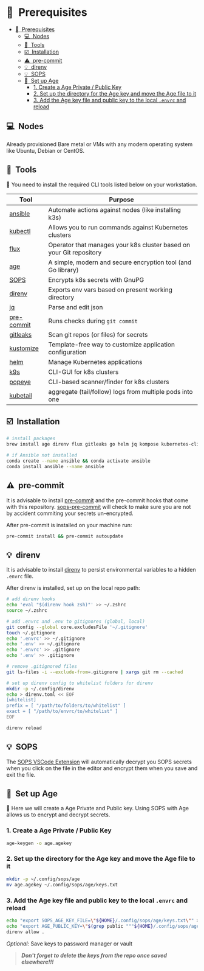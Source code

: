 # :memo:&nbsp; Prerequisites

- [:memo:&nbsp; Prerequisites](#memo-prerequisites)
  - [:computer:&nbsp; Nodes](#computer-nodes)
  - [:wrench:&nbsp; Tools](#wrench-tools)
  - [:ballot_box_with_check:&nbsp; Installation](#ballot_box_with_check-installation)
  - [:warning:&nbsp; pre-commit](#warning-pre-commit)
  - [:bulb:&nbsp; direnv](#bulb-direnv)
  - [:bulb:&nbsp; SOPS](#bulb-sops)
  - [:closed_lock_with_key:&nbsp; Set up Age](#closed_lock_with_key-set-up-age)
    - [1. Create a Age Private / Public Key](#1-create-a-age-private--public-key)
    - [2. Set up the directory for the Age key and move the Age file to it](#2-set-up-the-directory-for-the-age-key-and-move-the-age-file-to-it)
    - [3. Add the Age key file and public key to the local `.envrc` and reload](#3-add-the-age-key-file-and-public-key-to-the-local-envrc-and-reload)

## :computer:&nbsp; Nodes

Already provisioned Bare metal or VMs with any modern operating system like Ubuntu, Debian or
CentOS.

## :wrench:&nbsp; Tools

:round_pushpin: You need to install the required CLI tools listed below on your workstation.

| Tool                                                               | Purpose                                                             |
| ------------------------------------------------------------------ | ------------------------------------------------------------------- |
| [ansible](https://www.ansible.com)                                 | Automate actions against nodes (like installing k3s)                |
| [kubectl](https://kubernetes.io/docs/tasks/tools/)                 | Allows you to run commands against Kubernetes clusters              |
| [flux](https://toolkit.fluxcd.io/)                                 | Operator that manages your k8s cluster based on your Git repository |
| [age](https://github.com/FiloSottile/age)                          | A simple, modern and secure encryption tool (and Go library)        |
| [SOPS](https://github.com/mozilla/sops)                            | Encrypts k8s secrets with GnuPG                                     |
| [direnv](https://github.com/direnv/direnv)                         | Exports env vars based on present working directory                 |
| [jq](https://stedolan.github.io/jq/)                               | Parse and edit json                                                 |
| [pre-commit](https://github.com/pre-commit/pre-commit)             | Runs checks during `git commit`                                     |
| [gitleaks](https://github.com/zricethezav/gitleaks)                | Scan git repos (or files) for secrets                               |
| [kustomize](https://kustomize.io/)                                 | Template-free way to customize application configuration            |
| [helm](https://helm.sh/)                                           | Manage Kubernetes applications                                      |
| [k9s](https://k9scli.io/)                                          | CLI-GUI for k8s clusters                                            |
| [popeye](https://popeyecli.io/)                                    | CLI-based scanner/finder for k8s clusters                           |
| [kubetail](https://github.com/johanhaleby/kubetail)                | aggregate (tail/follow) logs from multiple pods into one            |

## :ballot_box_with_check:&nbsp; Installation

```sh
# install packages
brew install age direnv flux gitleaks go helm jq kompose kubernetes-cli kustomize pre-commit sops

# if Ansible not installed
conda create --name ansible && conda activate ansible
conda install ansible --name ansible
```

## :warning:&nbsp; pre-commit

It is advisable to install [pre-commit](https://pre-commit.com/) and the pre-commit hooks that come
with this repository. [sops-pre-commit](https://github.com/k8s-at-home/sops-pre-commit) will check
to make sure you are not by accident commiting your secrets un-encrypted.

After pre-commit is installed on your machine run:

```sh
pre-commit install && pre-commit autoupdate
```

## :bulb:&nbsp; direnv

It is advisable to install [direnv](https://github.com/direnv/direnv) to persist environmental
variables to a hidden `.envrc` file.

After direnv is installed, set up on the local repo path:

```sh
# add direnv hooks
echo 'eval "$(direnv hook zsh)"' >> ~/.zshrc
source ~/.zshrc

# add .envrc and .env to gitignores (global, local)
git config --global core.excludesFile '~/.gitignore'
touch ~/.gitignore
echo '.envrc' >> ~/.gitignore
echo '.env' >> ~/.gitignore
echo '.envrc' >> .gitignore
echo '.env' >> .gitignore

# remove .gitignored files
git ls-files -i --exclude-from=.gitignore | xargs git rm --cached

# set up direnv config to whitelist folders for direnv
mkdir -p ~/.config/direnv
echo > direnv.toml << EOF
[whitelist]
prefix = [ "/path/to/folders/to/whitelist" ]
exact = [ "/path/to/envrc/to/whitelist" ]
EOF

direnv reload
```

## :bulb:&nbsp; SOPS

The [SOPS VSCode Extension](https://github.com/signageos/vscode-sops) will automatically decrypt you
SOPS secrets when you click on the file in the editor and encrypt them when you save and exit the
file.

## :closed_lock_with_key:&nbsp; Set up Age

:round_pushpin: Here we will create a Age Private and Public key. Using SOPS with Age allows us to encrypt and decrypt secrets.

### 1. Create a Age Private / Public Key

```sh
age-keygen -o age.agekey
```

### 2. Set up the directory for the Age key and move the Age file to it

```sh
mkdir -p ~/.config/sops/age
mv age.agekey ~/.config/sops/age/keys.txt
```

### 3. Add the Age key file and public key to the local `.envrc` and reload

```sh
echo "export SOPS_AGE_KEY_FILE=\"${HOME}/.config/sops/age/keys.txt\"" >> .envrc
echo "export AGE_PUBLIC_KEY=\"$(grep public """${HOME}/.config/sops/age/keys.txt""" | awk '{ print $NF }')\"" >> .envrc
direnv allow .
```

_Optional:_ Save keys to password manager or vault

> _**Don't forget to delete the keys from the repo once saved elsewhere!!!**_
